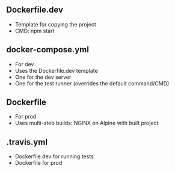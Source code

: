 
## Dockerfile.dev
- Template for copying the project
- CMD: npm start

## docker-compose.yml
- For dev
- Uses the Dockerfile.dev template
- One for the dev server
- One for the test runner (overrides the default command/CMD)

## Dockerfile
- For prod
- Uses multi-steb builds: NGINX on Alpine with built project

## .travis.yml
- Dockerfile.dev for running tests
- Dockerfile for prod
